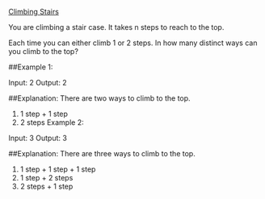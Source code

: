 [Climbing Stairs](https://leetcode.com/problems/climbing-stairs/)

You are climbing a stair case. It takes n steps to reach to the top.

Each time you can either climb 1 or 2 steps. In how many distinct ways can you climb to the top?

##Example 1:

Input: 2
Output: 2

##Explanation: There are two ways to climb to the top.

1. 1 step + 1 step
2. 2 steps
Example 2:

Input: 3
Output: 3

##Explanation: There are three ways to climb to the top.
1. 1 step + 1 step + 1 step
2. 1 step + 2 steps
3. 2 steps + 1 step

